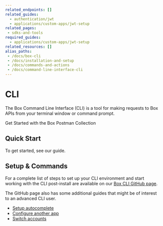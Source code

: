 ```yaml
---
related_endpoints: []
related_guides: 
  - authentication/jwt
  - applications/custom-apps/jwt-setup
related_pages:
 - sdks-and-tools
required_guides: 
  - applications/custom-apps/jwt-setup
related_resources: []
alias_paths:
 - /docs/box-cli
 - /docs/installation-and-setup
 - /docs/commands-and-actions
 - /docs/command-line-interface-cli
---
```


# CLI

The Box Command Line Interface (CLI) is a tool for making requests to
Box APIs from your terminal window or command prompt.

<CTA to='g://tooling/postman/quick-start'>
  Get Started with the Box Postman Collection
</CTA>

## Quick Start

To get started, see our guide. 

## Setup & Commands

For a complete list of steps to set up your CLI environment and start working
with the CLI post-install are available on our [Box CLI GitHub page][cli].

The GitHub page also has some additional guides that might be of interest to an
advanced CLI user.

* [Setup autocomplete][cli-autocomplete]
* [Configure another app][cli-add-config]
* [Switch accounts][cli-switch]

[cli]: https://github.com/box/boxcli
[cli-autocomplete]: https://github.com/box/boxcli/blob/master/docs/autocomplete.md
[cli-switch]: https://github.com/box/boxcli/blob/master/docs/configure.md#box-configureenvironmentsswitch-user-userid
[cli-add-config]: https://github.com/box/boxcli/blob/master/docs/configure.md#box-configureenvironmentsadd-path